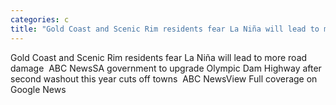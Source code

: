 ```yaml
---
categories: c
title: "Gold Coast and Scenic Rim residents fear La Niña will lead to more road damage  ABC News"
---
```

Gold Coast and Scenic Rim residents fear La Niña will lead to more road damage&nbsp;&nbsp;ABC NewsSA government to upgrade Olympic Dam Highway after second washout this year cuts off towns&nbsp;&nbsp;ABC NewsView Full coverage on Google News